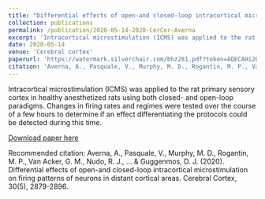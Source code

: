 ```yaml
---
title: "Differential effects of open-and closed-loop intracortical microstimulation on firing patterns of neurons in distant cortical areas"
collection: publications
permalink: /publication/2020-05-14-2020-CerCor-Averna
excerpt: 'Intracortical microstimulation (ICMS) was applied to the rat primary sensory cortex in healthy anesthetized rats using both closed- and open-loop paradigms. Changes in firing rates and regimes were tested over the course of a few hours to determine if an effect differentiating the protocols could be detected during this time.'
date: 2020-05-14
venue: 'Cerebral cortex'
paperurl: 'https://watermark.silverchair.com/bhz281.pdf?token=AQECAHi208BE49Ooan9kkhW_Ercy7Dm3ZL_9Cf3qfKAc485ysgAAAsMwggK_BgkqhkiG9w0BBwagggKwMIICrAIBADCCAqUGCSqGSIb3DQEHATAeBglghkgBZQMEAS4wEQQMFzZmQuC3jBJQCBSaAgEQgIICdsvXBmx9upG7GlDucA1mRqzYtYHJfA7bCFdsUMtCr8TJoDqFFgFxlX2LdxFcRXP3gZgNyxNFhDvmchKjD_dVYAYNDOMKUrqncYLquhm5R27xUeyp7iGE5VCos8jhTgpNmO3Av5NKvaQEbi0KbwGI_eO96ZeYH1gYSqv0ogaxw3vtMuoJ3lYG5covlJJT245GXk08GpWRtEPGW0LF08eJ-BtF8htmcdTdTJiBPLlH7cv2UhUASZXp8cC2ZNWoT2vjjPDgC7pWobxOpqgoI5svTo3yux_WAsSh4xjse26e-rG3OBja7cDmBnjrzv9OwLWAePwr_3zkFhg8Ld_rtgbSJFYTB2HomacBO0TQVdbdj07jfXwLECY8_sKv423uDJxpdQxcO3e0NZePyCGhSuiKyccpbzNlULDelOTQwErGCGrin76QAzmBoKCGmIKW1QOqpbCJwx8s1FvmAimbFoV1KpP-JAo7b1RkOKT558rETqVggM5vEPDuAPHhy8rcnWwXYxO9ASXluX1WF6Bkr1-G4pnoCLhsV08Kf6-NMLpp4yMBebp3T-4Vkr--82qyp4Pm6ny87Uy_PZcBgYOi7m10n8HjYotg_z2Rx8YEfSAGDzgX0SDIKRtVX7xYEbPtWGa50KwnI6E-V_vOxURWesBGlhNsR6qLLfPE9ncQRKw36Bk6dCwVIhSCBG0N4XFYe1OKkpRNL70kbq-8X565RUsUFc6hwZxVIXN0-kyvHdnVRIcDWguD1HQRob-seN_78_j-pismw5u3BE91-i9pwNHeuKjHErqWpGznMjj4d35-PAaAzWNZ8JUpiosjU9hIlPvvYBvJ585NCQ'
citation: 'Averna, A., Pasquale, V., Murphy, M. D., Rogantin, M. P., Van Acker, G. M., Nudo, R. J., ... &amp; Guggenmos, D. J. (2020). Differential effects of open-and closed-loop intracortical microstimulation on firing patterns of neurons in distant cortical areas. Cerebral Cortex, 30(5), 2879-2896.'
---
```

Intracortical microstimulation (ICMS) was applied to the rat primary sensory cortex in healthy anesthetized rats using both closed- and open-loop paradigms. Changes in firing rates and regimes were tested over the course of a few hours to determine if an effect differentiating the protocols could be detected during this time.

[Download paper here](https://watermark.silverchair.com/bhz281.pdf?token=AQECAHi208BE49Ooan9kkhW_Ercy7Dm3ZL_9Cf3qfKAc485ysgAAAsMwggK_BgkqhkiG9w0BBwagggKwMIICrAIBADCCAqUGCSqGSIb3DQEHATAeBglghkgBZQMEAS4wEQQMFzZmQuC3jBJQCBSaAgEQgIICdsvXBmx9upG7GlDucA1mRqzYtYHJfA7bCFdsUMtCr8TJoDqFFgFxlX2LdxFcRXP3gZgNyxNFhDvmchKjD_dVYAYNDOMKUrqncYLquhm5R27xUeyp7iGE5VCos8jhTgpNmO3Av5NKvaQEbi0KbwGI_eO96ZeYH1gYSqv0ogaxw3vtMuoJ3lYG5covlJJT245GXk08GpWRtEPGW0LF08eJ-BtF8htmcdTdTJiBPLlH7cv2UhUASZXp8cC2ZNWoT2vjjPDgC7pWobxOpqgoI5svTo3yux_WAsSh4xjse26e-rG3OBja7cDmBnjrzv9OwLWAePwr_3zkFhg8Ld_rtgbSJFYTB2HomacBO0TQVdbdj07jfXwLECY8_sKv423uDJxpdQxcO3e0NZePyCGhSuiKyccpbzNlULDelOTQwErGCGrin76QAzmBoKCGmIKW1QOqpbCJwx8s1FvmAimbFoV1KpP-JAo7b1RkOKT558rETqVggM5vEPDuAPHhy8rcnWwXYxO9ASXluX1WF6Bkr1-G4pnoCLhsV08Kf6-NMLpp4yMBebp3T-4Vkr--82qyp4Pm6ny87Uy_PZcBgYOi7m10n8HjYotg_z2Rx8YEfSAGDzgX0SDIKRtVX7xYEbPtWGa50KwnI6E-V_vOxURWesBGlhNsR6qLLfPE9ncQRKw36Bk6dCwVIhSCBG0N4XFYe1OKkpRNL70kbq-8X565RUsUFc6hwZxVIXN0-kyvHdnVRIcDWguD1HQRob-seN_78_j-pismw5u3BE91-i9pwNHeuKjHErqWpGznMjj4d35-PAaAzWNZ8JUpiosjU9hIlPvvYBvJ585NCQ)

Recommended citation: Averna, A., Pasquale, V., Murphy, M. D., Rogantin, M. P., Van Acker, G. M., Nudo, R. J., ... & Guggenmos, D. J. (2020). Differential effects of open-and closed-loop intracortical microstimulation on firing patterns of neurons in distant cortical areas. Cerebral Cortex, 30(5), 2879-2896.